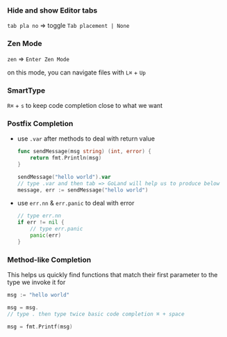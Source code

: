 ### Hide and show Editor tabs

`tab pla no` => toggle `Tab placement | None`


### Zen Mode

`zen` => `Enter Zen Mode`

on this mode, you can navigate files with `L⌘` + `Up`

### SmartType

`R⌘` + `s` to keep code completion close to what we want

### Postfix Completion

- use `.var` after methods to deal with return value

  ```go
  func sendMessage(msg string) (int, error) {
      return fmt.Println(msg)
  }

  sendMessage("hello world").var  
  // type .var and then tab => GoLand will help us to produce below
  message, err := sendMessage("hello world")
  ```
- use `err.nn` & `err.panic` to deal with error

  ```go
  // type err.nn
  if err != nil {
      // type err.panic 
      panic(err)
  }
  ```
 
### Method-like Completion

This helps us quickly find functions that match their first parameter to the type we invoke it for

```go
msg := "hello world"

msg = msg.
// type . then type twice basic code completion ⌘ + space

msg = fmt.Printf(msg)
```
